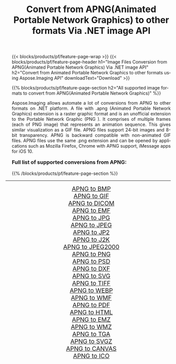 ﻿---
title: Convert from APNG(Animated Portable Network Graphics) to other formats Via .NET image API 
weight: 3920
url: /net/conversion/from/apng/ 
lang: en
langdirlevel: 2
locales: zh-hans,ja,it,ru,de,es,fr,nl,id,lt,pl,pt,vi,tr,ko,zh-hant,ar,hi,th,sv,cs,uk,he
description: Using Aspose.Imaging for .NET you can easily convert from APNG(Animated Portable Network Graphics) to other formats
---

{{< blocks/products/pf/feature-page-wrap >}}
{{< blocks/products/pf/feature-page-header h1="Image Files Conversion from APNG(Animated Portable Network Graphics) Via .NET image API" h2="Convert from Animated Portable Network Graphics to other formats using Aspose.Imaging API" downloadText="Download" >}}


{{% blocks/products/pf/feature-page-section  h2="All supported image formats to convert from APNG(Animated Portable Network Graphics)" %}}
<p align=justify>Aspose.Imaging allows automate a lot of conversions from APNG to other formats on .NET platform. A file with .apng (Animated Portable Network Graphics) extension is a raster graphic format and is an unofficial extension to the Portable Network Graphic (PNG ). It comprises of multiple frames (each of PNG image) that represents an animation sequence. This gives similar visualization as a GIF file. APNG files support 24-bit images and 8-bit transparency. APNG is backward compatible with non-animated GIF files. APNG files use the same .png extension and can be opened by applications such as Mozilla Firefox, Chrome with APNG support, iMessage apps for iOS 10.</p>
<h3 style="margin-top:16px;">
Full list of supported conversions from APNG:
</h3>
{{% /blocks/products/pf/feature-page-section %}}
<div class="container-fluid productfamilypage bg-gray">
    <div class="convertypes bg-gray agp-content section">
        <div class="container">
		<hr style="margin-left:-20px;"/>
		<div class="row other-converters" style="gap: 10px;font-size: 19px;text-align:center;">
		    <div class='col-md-3 other-converter remove-lp remove-rp'><a href="/imaging/net/conversion/apng-to-bmp/" style="padding:15px;">APNG to BMP</a></div><div class='col-md-3 other-converter remove-lp remove-rp'><a href="/imaging/net/conversion/apng-to-gif/" style="padding:15px;">APNG to GIF</a></div><div class='col-md-3 other-converter remove-lp remove-rp'><a href="/imaging/net/conversion/apng-to-dicom/" style="padding:15px;">APNG to DICOM</a></div><div class='col-md-3 other-converter remove-lp remove-rp'><a href="/imaging/net/conversion/apng-to-emf/" style="padding:15px;">APNG to EMF</a></div><div class='col-md-3 other-converter remove-lp remove-rp'><a href="/imaging/net/conversion/apng-to-jpg/" style="padding:15px;">APNG to JPG</a></div><div class='col-md-3 other-converter remove-lp remove-rp'><a href="/imaging/net/conversion/apng-to-jpeg/" style="padding:15px;">APNG to JPEG</a></div><div class='col-md-3 other-converter remove-lp remove-rp'><a href="/imaging/net/conversion/apng-to-jp2/" style="padding:15px;">APNG to JP2</a></div><div class='col-md-3 other-converter remove-lp remove-rp'><a href="/imaging/net/conversion/apng-to-j2k/" style="padding:15px;">APNG to J2K</a></div><div class='col-md-3 other-converter remove-lp remove-rp'><a href="/imaging/net/conversion/apng-to-jpeg2000/" style="padding:15px;">APNG to JPEG2000</a></div><div class='col-md-3 other-converter remove-lp remove-rp'><a href="/imaging/net/conversion/apng-to-png/" style="padding:15px;">APNG to PNG</a></div><div class='col-md-3 other-converter remove-lp remove-rp'><a href="/imaging/net/conversion/apng-to-psd/" style="padding:15px;">APNG to PSD</a></div><div class='col-md-3 other-converter remove-lp remove-rp'><a href="/imaging/net/conversion/apng-to-dxf/" style="padding:15px;">APNG to DXF</a></div><div class='col-md-3 other-converter remove-lp remove-rp'><a href="/imaging/net/conversion/apng-to-svg/" style="padding:15px;">APNG to SVG</a></div><div class='col-md-3 other-converter remove-lp remove-rp'><a href="/imaging/net/conversion/apng-to-tiff/" style="padding:15px;">APNG to TIFF</a></div><div class='col-md-3 other-converter remove-lp remove-rp'><a href="/imaging/net/conversion/apng-to-webp/" style="padding:15px;">APNG to WEBP</a></div><div class='col-md-3 other-converter remove-lp remove-rp'><a href="/imaging/net/conversion/apng-to-wmf/" style="padding:15px;">APNG to WMF</a></div><div class='col-md-3 other-converter remove-lp remove-rp'><a href="/imaging/net/conversion/apng-to-pdf/" style="padding:15px;">APNG to PDF</a></div><div class='col-md-3 other-converter remove-lp remove-rp'><a href="/imaging/net/conversion/apng-to-html/" style="padding:15px;">APNG to HTML</a></div><div class='col-md-3 other-converter remove-lp remove-rp'><a href="/imaging/net/conversion/apng-to-emz/" style="padding:15px;">APNG to EMZ</a></div><div class='col-md-3 other-converter remove-lp remove-rp'><a href="/imaging/net/conversion/apng-to-wmz/" style="padding:15px;">APNG to WMZ</a></div><div class='col-md-3 other-converter remove-lp remove-rp'><a href="/imaging/net/conversion/apng-to-tga/" style="padding:15px;">APNG to TGA</a></div><div class='col-md-3 other-converter remove-lp remove-rp'><a href="/imaging/net/conversion/apng-to-svgz/" style="padding:15px;">APNG to SVGZ</a></div><div class='col-md-3 other-converter remove-lp remove-rp'><a href="/imaging/net/conversion/apng-to-canvas/" style="padding:15px;">APNG to CANVAS</a></div><div class='col-md-3 other-converter remove-lp remove-rp'><a href="/imaging/net/conversion/apng-to-ico/" style="padding:15px;">APNG to ICO</a></div>
                </div>
        </div>
    </div>
</div>
<br/>


